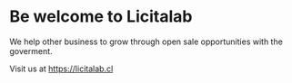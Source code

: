 # Be welcome to Licitalab
We help other business to grow through open sale opportunities with the goverment.

Visit us at https://licitalab.cl